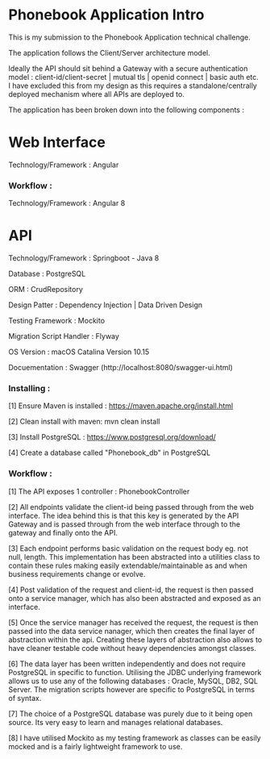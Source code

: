 # Phonebook Application Intro

This is my submission to the Phonebook Application technical challenge. 

The application follows the Client/Server architecture model. 

Ideally the API should sit behind a Gateway with a secure authentication model : client-id/client-secret | mutual tls | openid connect | basic auth etc. I have excluded this from my design as this requires a standalone/centrally deployed mechanism where all APIs are deployed to. 

The application has been broken down into the following components : 

# Web Interface

Technology/Framework : Angular

### Workflow :

Technology/Framework : Angular 8



# API

Technology/Framework : Springboot - Java 8

Database : PostgreSQL

ORM : CrudRepository

Design Patter : Dependency Injection | Data Driven Design

Testing Framework : Mockito

Migration Script Handler : Flyway

OS Version : macOS Catalina Version 10.15

Docuementation : Swagger (http://localhost:8080/swagger-ui.html)

### Installing : 

[1] Ensure Maven is installed : https://maven.apache.org/install.html

[2] Clean install with maven: mvn clean install

[3] Install PostgreSQL : https://www.postgresql.org/download/

[4] Create a database called "Phonebook_db" in PostgreSQL

### Workflow : 

[1] The API exposes 1 controller : PhonebookController 

[2] All endpoints validate the client-id being passed through from the web interface. The idea behind this is that this key is generated by the API Gateway and is passed through from the web interface through to the gateway and finally onto the API. 

[3] Each endpoint performs basic validation on the request body eg. not null, length. This implementation has been abstracted into a utilities class to contain these rules making easily extendable/maintainable as and when business requirements change or evolve.

[4] Post validation of the request and client-id, the request is then passed onto a service manager, which has also been abstracted and exposed as an interface.

[5] Once the service manager has received the request, the request is then passed into the data service nanager, which then creates the final layer of abstraction within the api. Creating these layers of abstraction also allows to have cleaner testable code without heavy dependencies amongst classes.

[6] The data layer has been written independently and does not require PostgreSQL in specific to function. Utilising the JDBC underlying framework allows us to use any of the following databases : Oracle, MySQL, DB2, SQL Server. The migration scripts however are specific to PostgreSQL in terms of syntax. 

[7] The choice of a PostgreSQL database was purely due to it being open source. Its very easy to learn and manages relational databases. 

[8] I have utilised Mockito as my testing framework as classes can be easily mocked and is a fairly lightweight framework to use.






